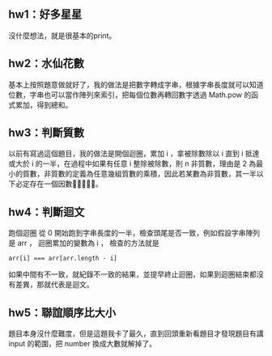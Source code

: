 ## hw1：好多星星

沒什麼想法，就是很基本的print。

## hw2：水仙花數

基本上按照題意做就好了，我的做法是把數字轉成字串，根據字串長度就可以知道位數，字串也可以當作陣列來索引，把每個位數再轉回數字透過 Math.pow 的函式累加，得到總和。

## hw3：判斷質數

以前有寫過這個題目，我的做法是開個迴圈，累加 i ，拿被除數除以 i 直到 i 抵達或大於 i 的一半，在過程中如果有任意 i 整除被除數，則 n 非質數，理由是 2 為最小的質數，非質數的定義為任意幾組質數的乘積，因此若某數為非質數，其一半以下必定存在一個因數。

## hw4：判斷迴文

跑個迴圈 從 0 開始跑到字串長度的一半，檢查頭尾是否一致，例如假設字串陣列是 arr ， 迴圈累加的變數為 i ， 檢查的方法就是

``` 
arr[i] === arr[arr.length - i]
```

如果中間有不一致，就紀錄不一致的結果，並提早終止迴圈，如果到迴圈結束都沒有差異，那就代表是迴文。

## hw5：聯誼順序比大小

題目本身沒什麼難度，但是這題我卡了最久，直到回頭重新看題目才發現題目有講 input 的範圍，把 number 換成大數就解掉了。